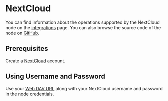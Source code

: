 # NextCloud

You can find information about the operations supported by the NextCloud node on the [integrations](https://n8n.io/integrations/n8n-nodes-base.nextCloud) page. You can also browse the source code of the node on [GitHub](https://github.com/n8n-io/n8n/tree/master/packages/nodes-base/nodes/NextCloud).

## Prerequisites

Create a [NextCloud](https://nextcloud.com/) account.

## Using Username and Password

Use your [Web DAV URL](https://docs.nextcloud.com/server/15/user_manual/files/access_webdav.html) along with your NextCloud username and password in the node credentials.
